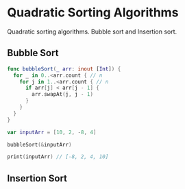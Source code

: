 # Quadratic Sorting Algorithms

Quadratic sorting algorithms. Bubble sort and Insertion sort. 

## Bubble Sort 

```swift 
func bubbleSort(_ arr: inout [Int]) {
  for _ in 0..<arr.count { // n
    for j in 1..<arr.count { // n
      if arr[j] < arr[j - 1] {
        arr.swapAt(j, j - 1)
      }
    }
  }
}

var inputArr = [10, 2, -8, 4]

bubbleSort(&inputArr)

print(inputArr) // [-8, 2, 4, 10]
```

## Insertion Sort
